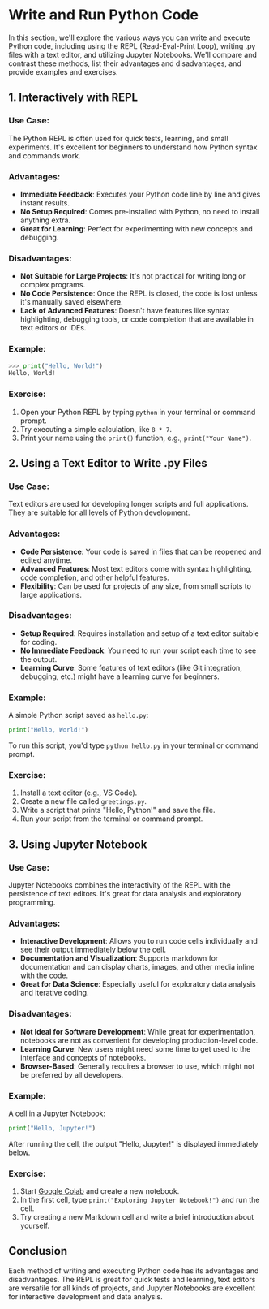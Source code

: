 # Write and Run Python Code

In this section, we'll explore the various ways you can write and execute Python code, including using the REPL (Read-Eval-Print Loop), writing .py files with a text editor, and utilizing Jupyter Notebooks. We'll compare and contrast these methods, list their advantages and disadvantages, and provide examples and exercises.

## 1. Interactively with REPL

### Use Case:
The Python REPL is often used for quick tests, learning, and small experiments. It's excellent for beginners to understand how Python syntax and commands work.

### Advantages:
- **Immediate Feedback**: Executes your Python code line by line and gives instant results.
- **No Setup Required**: Comes pre-installed with Python, no need to install anything extra.
- **Great for Learning**: Perfect for experimenting with new concepts and debugging.

### Disadvantages:
- **Not Suitable for Large Projects**: It's not practical for writing long or complex programs.
- **No Code Persistence**: Once the REPL is closed, the code is lost unless it's manually saved elsewhere.
- **Lack of Advanced Features**: Doesn't have features like syntax highlighting, debugging tools, or code completion that are available in text editors or IDEs.

### Example:
```python
>>> print("Hello, World!")
Hello, World!
```

### Exercise:
1. Open your Python REPL by typing `python` in your terminal or command prompt.
2. Try executing a simple calculation, like `8 * 7`.
3. Print your name using the `print()` function, e.g., `print("Your Name")`.

## 2. Using a Text Editor to Write .py Files

### Use Case:
Text editors are used for developing longer scripts and full applications. They are suitable for all levels of Python development.

### Advantages:
- **Code Persistence**: Your code is saved in files that can be reopened and edited anytime.
- **Advanced Features**: Most text editors come with syntax highlighting, code completion, and other helpful features.
- **Flexibility**: Can be used for projects of any size, from small scripts to large applications.

### Disadvantages:
- **Setup Required**: Requires installation and setup of a text editor suitable for coding.
- **No Immediate Feedback**: You need to run your script each time to see the output.
- **Learning Curve**: Some features of text editors (like Git integration, debugging, etc.) might have a learning curve for beginners.

### Example:
A simple Python script saved as `hello.py`:
```python
print("Hello, World!")
```

To run this script, you'd type `python hello.py` in your terminal or command prompt.

### Exercise:
1. Install a text editor (e.g., VS Code).
2. Create a new file called `greetings.py`.
3. Write a script that prints "Hello, Python!" and save the file.
4. Run your script from the terminal or command prompt.

## 3. Using Jupyter Notebook

### Use Case:
Jupyter Notebooks combines the interactivity of the REPL with the persistence of text editors. It's great for data analysis and exploratory programming.

### Advantages:
- **Interactive Development**: Allows you to run code cells individually and see their output immediately below the cell.
- **Documentation and Visualization**: Supports markdown for documentation and can display charts, images, and other media inline with the code.
- **Great for Data Science**: Especially useful for exploratory data analysis and iterative coding.

### Disadvantages:
- **Not Ideal for Software Development**: While great for experimentation, notebooks are not as convenient for developing production-level code.
- **Learning Curve**: New users might need some time to get used to the interface and concepts of notebooks.
- **Browser-Based**: Generally requires a browser to use, which might not be preferred by all developers.

### Example:
A cell in a Jupyter Notebook:
```python
print("Hello, Jupyter!")
```

After running the cell, the output "Hello, Jupyter!" is displayed immediately below.

### Exercise:
1. Start [Google Colab](https://colab.research.google.com) and create a new notebook.
2. In the first cell, type `print("Exploring Jupyter Notebook!")` and run the cell.
3. Try creating a new Markdown cell and write a brief introduction about yourself.

## Conclusion

Each method of writing and executing Python code has its advantages and disadvantages. The REPL is great for quick tests and learning, text editors are versatile for all kinds of projects, and Jupyter Notebooks are excellent for interactive development and data analysis.